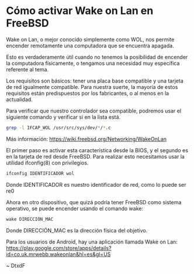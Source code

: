 # Cómo activar Wake on Lan en FreeBSD

Wake on Lan, o mejor conocido simplemente como WOL, nos permite encender remotamente una computadora que se encuentra apagada.

Esto es verdaderamente útil cuando no tenemos la posibilidad de encender la computadora físicamente, o tengamos una necesidad muy específica referente al tema.

Los requisitos son básicos: tener una placa base compatible y una tarjeta de red igualmente compatible. Para nuestra suerte, la mayoría de estos requisitos están predispuestos por los fabricantes, o al menos en la actualidad.

Para verificar que nuestro controlador sea compatible, podremos usar el siguiente comando y verificar si en la lista está.

```sh
grep -l IFCAP_WOL /usr/src/sys/dev/*/*.c
```

Más información: https://wiki.freebsd.org/Networking/WakeOnLan

El primer paso es activar esta característica desde la BIOS, y el segundo es en la tarjeta de red desde FreeBSD. Para realizar esto necesitamos usar la utilidad ifconfig(8) con privilegios.

```sh
ifconfig IDENTIFICADOR wol
```

Donde IDENTIFICADOR es nuestro identificador de red, como lo puede ser re0

Ahora en otro dispositivo, que quizá podría tener FreeBSD como sistema operativo, se puede encender usando el comando wake:

```sh
wake DIRECCIÓN_MAC
```

Donde DIRECCIÓN_MAC es la dirección física del objetivo.

Para los usuarios de Android, hay una aplicación llamada Wake on Lan: https://play.google.com/store/apps/details?id=co.uk.mrwebb.wakeonlan&hl=es&gl=US

\~ DtxdF